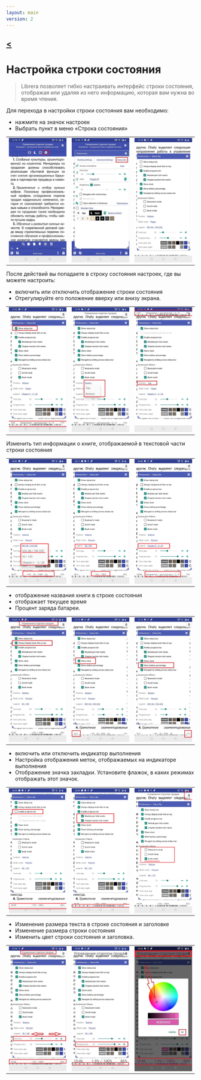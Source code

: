 ```yaml
---
layout: main
version: 2
---
```

[<](/wiki/faq)
---
# Настройка строки состояния

> Librera позволяет гибко настраивать интерфейс строки состояния, отображая или удаляя из него информацию, которая вам нужна во время чтения.

Для перехода в настройки строки состояния вам необходимо:
* нажмите на значок настроек
* Выбрать пункт в меню «Строка состояния»

||||
|-|-|-|
|![](1.jpg)|![](2.jpg)|![](3.jpg)|


После действий вы попадаете в строку состояния настроек, где вы можете настроить:
* включить или отключить отображение строки состояния
* Отрегулируйте его положение вверху или внизу экрана.

||||
|-|-|-|
|![](20.jpg)|![](22.jpg)|![](21.jpg)|



Изменить тип информации о книге, отображаемой в текстовой части строки состояния

||||
|-|-|-|
|![](30.jpg)|![](31.jpg)|![](32.jpg)|

* отображение названия книги в строке состояния
* отображает текущее время
* Процент заряда батареи.

||||
|-|-|-|
|![](40.jpg)|![](41.jpg)|![](42.jpg)|



* включить или отключить индикатор выполнения
* Настройка отображения меток, отображаемых на индикаторе выполнения
* Отображение значка закладки. Установите флажок, в каких режимах отображать этот значок.

||||
|-|-|-|
|![](50.jpg)|![](51.jpg)|![](52.jpg)|

* Изменение размера текста в строке состояния и заголовке
* Изменение размера строки состояния
* Изменить цвет строки состояния и заголовка.

||||
|-|-|-|
|![](60.jpg)|![](61.jpg)|![](622.jpg)|
